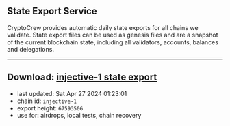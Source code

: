 ## State Export Service
CryptoCrew provides automatic daily state exports for all chains we validate. State export files can be used as genesis files and are a snapshot of the current blockchain state, including all validators, accounts, balances and delegations.

---
**Download: [injective-1 state export](https://dl-eu2.ccvalidators.com/SERVICE/injective/injective-1_export_67593506.json)**
---

- last updated: Sat Apr 27 2024 01:23:01
- chain id: `injective-1`
- export height: `67593506`
- use for: airdrops, local tests, chain recovery

